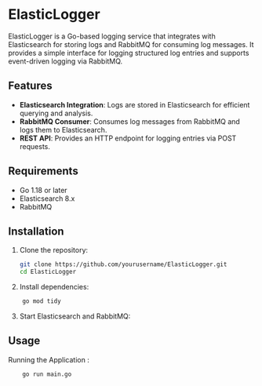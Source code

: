 # ElasticLogger

ElasticLogger is a Go-based logging service that integrates with Elasticsearch for storing logs and RabbitMQ for consuming log messages. It provides a simple interface for logging structured log entries and supports event-driven logging via RabbitMQ.

## Features

- **Elasticsearch Integration**: Logs are stored in Elasticsearch for efficient querying and analysis.
- **RabbitMQ Consumer**: Consumes log messages from RabbitMQ and logs them to Elasticsearch.
- **REST API**: Provides an HTTP endpoint for logging entries via POST requests.

## Requirements

- Go 1.18 or later
- Elasticsearch 8.x
- RabbitMQ

## Installation

1. Clone the repository:
   ```bash
   git clone https://github.com/yourusername/ElasticLogger.git
   cd ElasticLogger
   ```
2. Install dependencies:
```bash
    go mod tidy
```    

3. Start Elasticsearch and RabbitMQ:

## Usage

Running the Application :
```bash
    go run main.go
```    
